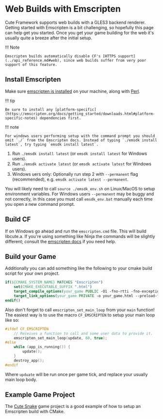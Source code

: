 # Web Builds with Emscripten

Cute Framework supports web builds with a GLES3 backend renderer. Getting started with Emscripten is a bit challenging, so hopefully this page can help get you started. Once you get your game building for the web it's usually quite a breeze after the initial setup.

!!! Note

    Emscripten builds automatically disable CF's [HTTPS support](../api_reference.md#web), since web builds suffer from very poor support of this feature.

## Install Emscripten

Make sure [emscripten is installed](https://emscripten.org/docs/getting_started/downloads.html) on your machine, along with [Perl](https://strawberryperl.com/).

!!! tip

    Be sure to install any [platform-specific](https://emscripten.org/docs/getting_started/downloads.html#platform-specific-notes) dependencies first.

!!! note

    For windows users performing setup with the command prompt you should omit `./` from the Emscripten docs. Instead of typing `./emsdk install latest`, try typing `emsdk install latest`.

1. Run `./emsdk install latest` (or `emsdk install latest` for Windows users).
2. Run `./emsdk activate latest` (or `emsdk activate latest` for Windows users).
3. Windows uers only: Optionally run step 2 with `--permanent` flag (recommended), e.g. `emsdk activate latest --permanent`.

You will likely need to call `source ./emsdk_env.sh` on Linux/MacOS to setup environment variables. For Windows users `--permanent` may be buggy and not correctly, in this case you must call `emsdk_env.bat` manually each time you open a new command prompt.

## Build CF

If on Windows go ahead and run the `emscripten.cmd` file. This will build libcute.a. If you're using something like Ninja the commands will be slightly different; consult the [emscripten docs](https://emscripten.org/docs/compiling/Building-Projects.html#integrating-with-a-build-system) if you need help.

## Build your Game

Additionally you can add something like the following to your cmake build script for your own project.

```cmake
if(${CMAKE_SYSTEM_NAME} MATCHES "Emscripten")
	set(CMAKE_EXECUTABLE_SUFFIX ".html")
	target_compile_options(your_game PUBLIC -O1 -fno-rtti -fno-exceptions)
	target_link_options(your_game PRIVATE -o your_game.html --preload-file ${CMAKE_SOURCE_DIR}/content --emrun -O1)
endif()
```

Also don't forget to call `emscripten_set_main_loop` from your `main` function! The easiest way is to use the macro `CF_EMSCRIPTEN` to setup your main loop like so:

```c
#ifdef CF_EMSCRIPTEN
	// Receives a function to call and some user data to provide it.
	emscripten_set_main_loop(update, 60, true);
#else
	while (app_is_running()) {
		update();
	}
	destroy_app();
#endif
```

Where `upduate` will be run once per game tick, and replace your usually main loop body.

## Example Game Project

The [Cute Snake](https://github.com/RandyGaul/cute_snake/blob/master/README.md) game project is a good example of how to setup an Emscripten build with CMake.
